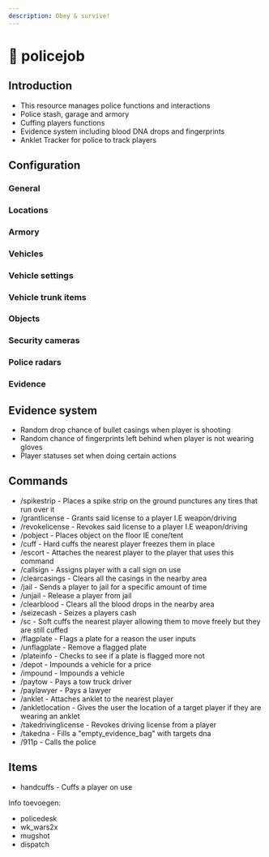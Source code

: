 ```yaml
---
description: Obey & survive!
---
```


# 👮 policejob

## Introduction

* This resource manages police functions and interactions
* Police stash, garage and armory
* Cuffing players functions
* Evidence system including blood DNA drops and fingerprints
* Anklet Tracker for police to track players&#x20;

## Configuration

### General

### Locations



### Armory



### Vehicles



### Vehicle settings



### Vehicle trunk items



### Objects



### Security cameras



### Police radars



### Evidence

## Evidence system

* Random drop chance of bullet casings when player is shooting
* Random chance of fingerprints left behind when player is not wearing gloves
* Player statuses set when doing certain actions


## Commands

* /spikestrip - Places a spike strip on the ground punctures any tires that run over it
* /grantlicense - Grants said license to a player I.E weapon/driving
* /revokelicense - Revokes said license to a player I.E weapon/driving
* /pobject - Places object on the floor IE cone/tent
* /cuff - Hard cuffs the nearest player freezes them in place
* /escort  - Attaches the nearest player to the player that uses this command
* /callsign - Assigns player with a call sign on use
* /clearcasings - Clears all the casings in the nearby area&#x20;
* /jail - Sends a player to jail for a specific amount of time
* /unjail - Release a player from jail
* /clearblood - Clears all the blood drops in the nearby area
* /seizecash - Seizes a players cash
* /sc - Soft cuffs the nearest player allowing them to move freely but they are still cuffed&#x20;
* /flagplate - Flags a plate for a reason the user inputs
* /unflagplate - Remove a flagged plate&#x20;
* /plateinfo - Checks to see if a plate is flagged more not
* /depot - Impounds a vehicle for a price
* /impound - Impounds a vehicle&#x20;
* /paytow - Pays a tow truck driver
* /paylawyer - Pays a lawyer
* /anklet - Attaches anklet to the nearest player
* /ankletlocation - Gives the user the location of a target player if they are wearing an anklet
* /takedrivinglicense - Revokes driving license from a player
* /takedna - Fills a "empty\_evidence\_bag" with targets dna
* /911p - Calls the police

## Items

* handcuffs - Cuffs a player on use



Info toevoegen:
- policedesk
- wk_wars2x
- mugshot
- dispatch